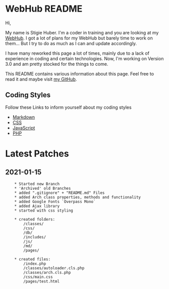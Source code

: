 WebHub README
=============

Hi, 

My name is Stigie Huber. I'm a coder in training and you are looking at my [WebHub](hus.bm-it.ch).
I got a lot of plans for my WebHub but barely time to work on them... But I try to do as much as I 
can and update accordingly.

I have many reworked this page a lot of times, mainly due to a lack of experience in coding and 
certain technologies. Now, I'm working on Version 3.0 and am pretty stocked for the things to come.

This README contains various information about this page. Feel free to read it and maybe visit 
[my GitHub](https://github.com/bmit-hus).

Coding Styles
-------------

Follow these Links to inform yourself about my coding styles

* [Markdown](https://github.com/adam-p/markdown-here/wiki/Markdown-Cheatsheet)
* [CSS](http://getbem.com/introduction/)
* [JavaScript](https://www.ma-no.org/en/highlights-from-the-javascript-style-guide-of-google)
* [PHP](https://gist.github.com/ryansechrest/8138375)

Latest Patches
=============

<!-- 2021-02-12 -->
<!-- ---------- -->
<!-- ``` -->
<!-- ``` -->

2021-01-15
----------

``` 
    * Started new Branch 
    * 'Archived' old Branches
    * added ".gitignore" + "README.md" Files
    * added Arch class properties, methods and functionality
    * added Google Fonts `Overpass Mono`
    * added Ajax library
    * started with css styling

    * created folders: 
        /classes/
        /css/
        /db/
        /includes/
        /js/
        /md/
        /pages/

    * created files:
        /index.php
        /classes/autoloader.cls.php
        /classes/arch.cls.php
        /css/main.css
        /pages/test.html
```